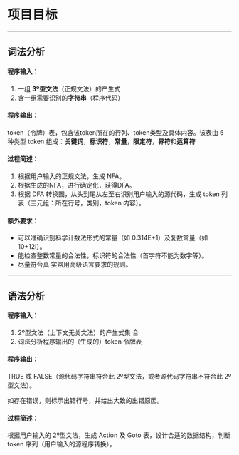 # 项目目标

------

## 词法分析

#### **程序输入：**

1. 一组 **3º型文法**（正规文法）的产生式
2. 含一组需要识别的**字符串**（程序代码）

#### **程序输出：**

token（令牌）表，包含该token所在的行列、token类型及具体内容。该表由 6 种类型 token 组成：**关键词**，**标识符**，**常量**，**限定符**，**界符**和**运算符**

#### 过程简述：

1. 根据用户输入的正规文法，生成 NFA。
2. 根据生成的NFA，进行确定化，获得DFA。
3. 根据 DFA 转换图，从头到尾从左至右识别用户输入的源代码，生成 token 列表（三元组：所在行号，类别，token 内容）。

#### 额外要求：

- 可以准确识别科学计数法形式的常量（如 0.314E+1）及复数常量（如 10+12i）。
- 能检查整数常量的合法性，标识符的合法性（首字符不能为数字等）。
- 尽量符合真 实常用高级语言要求的规则。

------

## 语法分析

#### 程序输入：

1. 2º型文法（上下文无关文法）的产生式集 合
2. 词法分析程序输出的（生成的）token 令牌表

#### 程序输出：

TRUE 或 FALSE（源代码字符串符合此 2º型文法，或者源代码字符串不符合此 2º型文法）。

如存在错误，则标示出错行号，并给出大致的出错原因。

#### 过程简述：

根据用户输入的 2º型文法，生成 Action 及 Goto 表，设计合适的数据结构，判断 token 序列（用户输入的源程序转换）。

